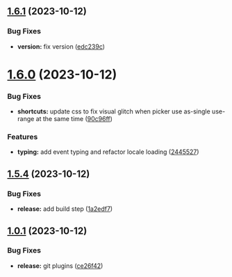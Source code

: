 ## [1.6.1](https://github.com/elreco/vue-tailwind-datepicker/compare/v1.6.0...v1.6.1) (2023-10-12)


### Bug Fixes

* **version:** fix version ([edc239c](https://github.com/elreco/vue-tailwind-datepicker/commit/edc239c3a268a60318b99ee6baa89e451397e5ea))

# [1.6.0](https://github.com/elreco/vue-tailwind-datepicker/compare/v1.5.4...v1.6.0) (2023-10-12)


### Bug Fixes

* **shortcuts:** update css to fix visual glitch when picker use as-single use-range at the same time ([90c96ff](https://github.com/elreco/vue-tailwind-datepicker/commit/90c96ffda97cd03cb1be26bfa71f1da63d246476))


### Features

* **typing:** add event typing  and refactor locale loading ([2445527](https://github.com/elreco/vue-tailwind-datepicker/commit/244552703323873f93683abde217039e8a902cb2))

## [1.5.4](https://github.com/elreco/vue-tailwind-datepicker/compare/v1.5.3...v1.5.4) (2023-10-12)


### Bug Fixes

* **release:** add build step ([1a2edf7](https://github.com/elreco/vue-tailwind-datepicker/commit/1a2edf78da228efae239c7832310e08512ecb0ab))

## [1.0.1](https://github.com/elreco/vue-tailwind-datepicker/compare/v1.0.0...v1.0.1) (2023-10-12)


### Bug Fixes

* **release:** git plugins ([ce26f42](https://github.com/elreco/vue-tailwind-datepicker/commit/ce26f426192dce259de0d9d307a9bb00b19efc02))

